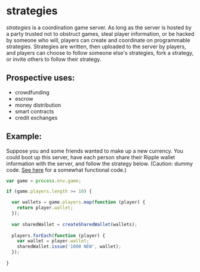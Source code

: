 # strategies

*strategies* is a coordination game server. As long as the server is hosted by a party trusted not to obstruct games, steal player information, or be hacked by someone who will, players can create and coordinate on programmable strategies. Strategies are written, then uploaded to the server by players, and players can choose to follow someone else's strategies, fork a strategy, or invite others to follow their strategy.

## Prospective uses:

- crowdfunding
- escrow
- money distribution
- smart contracts
- credit exchanges

## Example:

Suppose you and some friends wanted to make up a new currency. You could boot up this server, have each person share their Ripple wallet information with the server, and follow the strategy below. (Caution: dummy code. [See here](https://github.com/lukeburns/strategy) for a somewhat functional code.)

```javascript
var game = process.env.game; 

if (game.players.length >= 10) {

  var wallets = game.players.map(function (player) {
    return player.wallet;
  });
  
  var sharedWallet = createSharedWallet(wallets);
  
  players.forEach(function (player) {
    var wallet = player.wallet;
    sharedWallet.issue('1000 NEW', wallet);
  });
  
}
```
